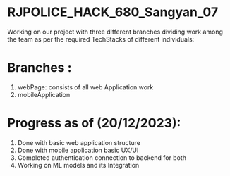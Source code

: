 # RJPOLICE_HACK_680_Sangyan_07


Working on our project with three different branches dividing work among the team as per the required TechStacks of different individuals:
# Branches : 
1. webPage: consists of all web Application work
2. mobileApplication

# Progress as of (20/12/2023):
1. Done with basic web application structure
2. Done with mobile application basic UX/UI
3. Completed authentication connection to backend for both
4. Working on ML models and its Integration
